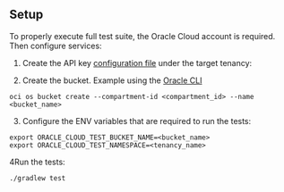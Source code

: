 ## Setup

To properly execute full test suite, the Oracle Cloud account is required. Then configure services:

1. Create the API key [configuration file](https://docs.oracle.com/en-us/iaas/Content/API/Concepts/sdkconfig.htm#SDK_and_CLI_Configuration_File) under the target tenancy:

2. Create the bucket. Example using the [Oracle CLI](https://docs.oracle.com/en-us/iaas/tools/oci-cli/2.9.1/oci_cli_docs/cmdref/os/bucket/create.html)
```shell
oci os bucket create --compartment-id <compartment_id> --name <bucket_name>
```

3. Configure the ENV variables that are required to run the tests:
```shell
export ORACLE_CLOUD_TEST_BUCKET_NAME=<bucket_name>
export ORACLE_CLOUD_TEST_NAMESPACE=<tenancy_name>
```

4Run the tests:
```shell
./gradlew test
```
